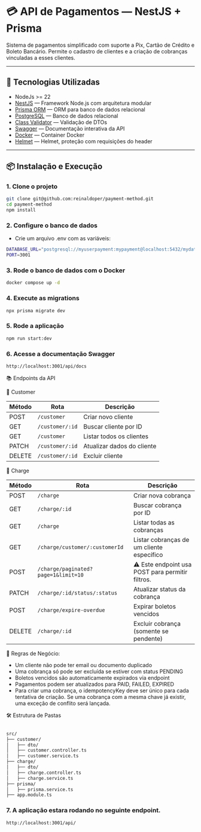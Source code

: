 # 💳 API de Pagamentos — NestJS + Prisma

Sistema de pagamentos simplificado com suporte a Pix, Cartão de Crédito e Boleto Bancário. Permite o cadastro de clientes e a criação de cobranças vinculadas a esses clientes.

---

## 🚀 Tecnologias Utilizadas

- NodeJs >= 22
- [NestJS](https://nestjs.com/) — Framework Node.js com arquitetura modular
- [Prisma ORM](https://www.prisma.io/) — ORM para banco de dados relacional
- [PostgreSQL](https://www.postgresql.org/) — Banco de dados relacional
- [Class Validator](https://github.com/typestack/class-validator) — Validação de DTOs
- [Swagger](https://swagger.io/) — Documentação interativa da API
- [Docker](https://www.docker.com/) — Container Docker
- [Helmet](https://helmetjs.github.io/) — Helmet, proteção com requisições do header

---

## 📦 Instalação e Execução

### 1. Clone o projeto

```bash
git clone git@github.com:reinaldoper/payment-method.git
cd payment-method
npm install
```

### 2. Configure o banco de dados

- Crie um arquivo .env com as variáveis:

```bash
DATABASE_URL="postgresql://myuserpayment:mypayment@localhost:5432/mydatabase?schema=public"
PORT=3001
```

### 3. Rode o banco de dados com o Docker

```bash
docker compose up -d
```

### 4. Execute as migrations

```bash
npx prisma migrate dev 
```

### 5. Rode a aplicação

```bash
npm run start:dev
```

### 6. Acesse a documentação Swagger

```bash
http://localhost:3001/api/docs
```

📚 Endpoints da API


🔹 Customer

| Método | Rota            | Descrição                     |
|--------|------------------|-------------------------------|
| POST   | `/customer`      | Criar novo cliente            |
| GET    | `/customer/:id`  | Buscar cliente por ID         |
| GET    | `/customer`      | Listar todos os clientes      |
| PATCH  | `/customer/:id`  | Atualizar dados do cliente    |
| DELETE | `/customer/:id`  | Excluir cliente               |


🔹 Charge


| Método | Rota                                           | Descrição                                 |
|--------|------------------------------------------------|--------------------------------------------|
| POST   | `/charge`                                      | Criar nova cobrança                        |
| GET    | `/charge/:id`                                  | Buscar cobrança por ID                     |
| GET    | `/charge`                                      | Listar todas as cobranças                  |
| GET    | `/charge/customer/:customerId`                 | Listar cobranças de um cliente específico  |
| POST    | `/charge/paginated?page=1&limit=10`           | ⚠️ Este endpoint usa POST para permitir filtros.|
| PATCH  | `/charge/:id/status/:status`                   | Atualizar status da cobrança               |
| POST   | `/charge/expire-overdue`                       | Expirar boletos vencidos                   |
| DELETE | `/charge/:id`                                  | Excluir cobrança (somente se pendente)     |



🧠 Regras de Negócio:

- Um cliente não pode ter email ou documento duplicado
- Uma cobrança só pode ser excluída se estiver com status PENDING
- Boletos vencidos são automaticamente expirados via endpoint
- Pagamentos podem ser atualizados para PAID, FAILED, EXPIRED
- Para criar uma cobrança, o idempotencyKey deve ser único para cada tentativa de criação. Se uma cobrança com a mesma chave já existir, uma exceção de conflito será lançada.


🛠️ Estrutura de Pastas

```bash

src/
├── customer/
│   ├── dto/
│   ├── customer.controller.ts
│   ├── customer.service.ts
├── charge/
│   ├── dto/
│   ├── charge.controller.ts
│   ├── charge.service.ts
├── prisma/
│   ├── prisma.service.ts
├── app.module.ts

```

### 7. A aplicação estara rodando no seguinte endpoint.

```bash
http://localhost:3001/api/

```